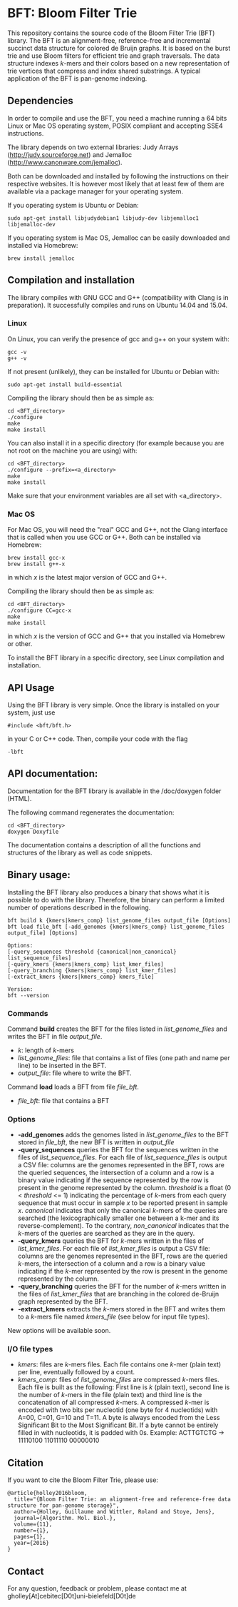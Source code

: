 # BFT: Bloom Filter Trie

This repository contains the source code of the Bloom Filter Trie (BFT) library. The BFT is an alignment-free, reference-free and incremental succinct data structure for colored de Bruijn graphs. It is based on the burst trie and use Bloom filters for efficient trie and graph traversals. The data structure indexes *k*-mers and their colors based on a new representation of trie vertices that
compress and index shared substrings. A typical application of the BFT is pan-genome indexing.

## Dependencies

In order to compile and use the BFT, you need a machine running a 64 bits Linux or Mac OS operating system, POSIX compliant and accepting SSE4 instructions.

The library depends on two external libraries: Judy Arrays (http://judy.sourceforge.net) and Jemalloc (http://www.canonware.com/jemalloc).

Both can be downloaded and installed by following the instructions on their respective websites. It is however most likely that at least few of them are available via a package manager for your operating system.

If you operating system is Ubuntu or Debian:
```
sudo apt-get install libjudydebian1 libjudy-dev libjemalloc1 libjemalloc-dev
```

If you operating system is Mac OS, Jemalloc can be easily downloaded and installed via Homebrew:
```
brew install jemalloc
```

## Compilation and installation

The library compiles with GNU GCC and G++ (compatibility with Clang is in preparation). It successfully compiles and runs on Ubuntu 14.04 and 15.04.

### Linux

On Linux, you can verify the presence of gcc and g++ on your system with:
```
gcc -v
g++ -v
```

If not present (unlikely), they can be installed for Ubuntu or Debian with:
```
sudo apt-get install build-essential
```

Compiling the library should then be as simple as:
```
cd <BFT_directory>
./configure
make
make install
```

You can also install it in a specific directory (for example because you are not root on the machine you are using) with:
```
cd <BFT_directory>
./configure --prefix=<a_directory>
make
make install
```

Make sure that your environment variables are all set with <a_directory>.

### Mac OS

For Mac OS, you will need the "real" GCC and G++, not the Clang interface that is called when you use GCC or G++. Both can be installed via Homebrew:
```
brew install gcc-x
brew install g++-x
```

in which *x* is the latest major version of GCC and G++.

Compiling the library should then be as simple as:
```
cd <BFT_directory>
./configure CC=gcc-x
make
make install
```

in which *x* is the version of GCC and G++ that you installed via Homebrew or other.

To install the BFT library in a specific directory, see Linux compilation and installation.

## API Usage

Using the BFT library is very simple. Once the library is installed on your system, just use
```
#include <bft/bft.h>
```
in your C or C++ code. Then, compile your code with the flag
```
-lbft
```

## API documentation:

Documentation for the BFT library is available in the /doc/doxygen folder (HTML).

The following command regenerates the documentation:
```
cd <BFT_directory>
doxygen Doxyfile
```

The documentation contains a description of all the functions and structures of the library as well as code snippets.

## Binary usage:

Installing the BFT library also produces a binary that shows what it is possible to do with the library. Therefore, the binary can perform a limited number of operations described in the following.

```
bft build k {kmers|kmers_comp} list_genome_files output_file [Options]
bft load file_bft [-add_genomes {kmers|kmers_comp} list_genome_files output_file] [Options]

Options:
[-query_sequences threshold {canonical|non_canonical} list_sequence_files]
[-query_kmers {kmers|kmers_comp} list_kmer_files]
[-query_branching {kmers|kmers_comp} list_kmer_files]
[-extract_kmers {kmers|kmers_comp} kmers_file]

Version:
bft --version
```
### Commands

Command **build** creates the BFT for the files listed in *list_genome_files* and writes the BFT in file *output_file*.

* *k*: length of *k*-mers
* *list_genome_files*: file that contains a list of files (one path and name per line) to be inserted in the BFT.
* *output_file*: file where to write the BFT.

Command **load** loads a BFT from file *file_bft*.

* *file_bft*: file that contains a BFT

### Options

* **-add_genomes** adds the genomes listed in *list_genome_files* to the BFT stored in *file_bft*, the new BFT is written in *output_file*
* **-query_sequences** queries the BFT for the sequences written in the files of *list_sequence_files*. For each file of *list_sequence_files* is output a CSV file: columns are the genomes represented in the BFT, rows are the queried sequences, the intersection of a column and a row is a binary value indicating if the sequence represented by the row is present in the genome represented by the column. *threshold* is a float (0 < *threshold* <= 1) indicating the percentage of *k*-mers from each query sequence that must occur in sample *x* to be reported present in sample *x*. *canonical* indicates that only the canonical *k*-mers of the queries are searched (the lexicographically smaller one between a k-mer and its reverse-complement). To the contrary, *non_canonical* indicates that the *k*-mers of the queries are searched as they are in the query.
* **-query_kmers** queries the BFT for *k*-mers written in the files of *list_kmer_files*. For each file of *list_kmer_files* is output a CSV file: columns are the genomes represented in the BFT, rows are the queried *k*-mers, the intersection of a column and a row is a binary value indicating if the *k*-mer represented by the row is present in the genome represented by the column.
* **-query_branching** queries the BFT for the number of *k*-mers written in the files of *list_kmer_files* that are branching in the colored de-Bruijn graph represented by the BFT.
* **-extract_kmers** extracts the *k*-mers stored in the BFT and writes them to a *k*-mers file named *kmers_file* (see below for input file types).

New options will be available soon.

### I/O file types

* *kmers*: files are *k*-mers files. Each file contains one *k*-mer (plain text) per line, eventually followed by a count.
* *kmers_comp*: files of *list_genome_files* are compressed *k*-mers files. Each file is built as the following: First line is *k* (plain text), second line is the number of *k*-mers in the file (plain text) and third line is the concatenation of all compressed *k*-mers. A compressed *k*-mer is encoded with two bits per nucleotid (one byte for 4 nucleotids) with A=00, C=01, G=10 and T=11. A byte is always encoded from the Less Significant Bit to the Most Significant Bit. If a byte cannot be entirely filled in with nucleotids, it is padded with 0s.
Example: ACTTGTCTG -> 11110100 11011110 00000010

## Citation

If you want to cite the Bloom Filter Trie, please use:
```
@article{holley2016bloom,
  title="{Bloom Filter Trie: an alignment-free and reference-free data structure for pan-genome storage}",
  author={Holley, Guillaume and Wittler, Roland and Stoye, Jens},
  journal={Algorithm. Mol. Biol.},
  volume={11},
  number={1},
  pages={1},
  year={2016}
}
```

## Contact

For any question, feedback or problem, please contact me at gholley[At]cebitec[D0t]uni-bielefeld[D0t]de
